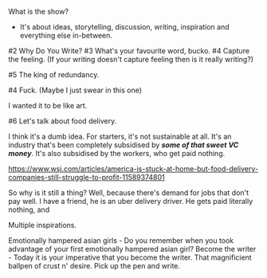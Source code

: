 
What is the show?
- It's about ideas, storytelling, discussion, writing, inspiration and everything else in-between.

#2 Why Do You Write?
#3 What's your favourite word, bucko.
#4 Capture the feeling. (If your writing doesn't capture feeling then is it really writing?)

#5 The king of redundancy.

#4 Fuck. (Maybe I just swear in this one)

I wanted it to be like art.


#6 Let's talk about food delivery.

I think it's a dumb idea. For starters, it's not sustainable at all. It's an industry that's been completely subsidised by ***some of that sweet VC money***. It's also subsidised by the workers, who get paid nothing.

https://www.wsj.com/articles/america-is-stuck-at-home-but-food-delivery-companies-still-struggle-to-profit-11589374801

So why is it still a thing? Well, because there's demand for jobs that don't pay well. I have a friend, he is an uber delivery driver. He gets paid literally nothing, and




Multiple inspirations.

Emotionally hampered asian girls - Do you remember when you took advantage of your first emotionally hampered asian girl?
Become the writer - Today it is your imperative that you become the writer. That magnificient ballpen of crust n' desire. Pick up the pen and write.


